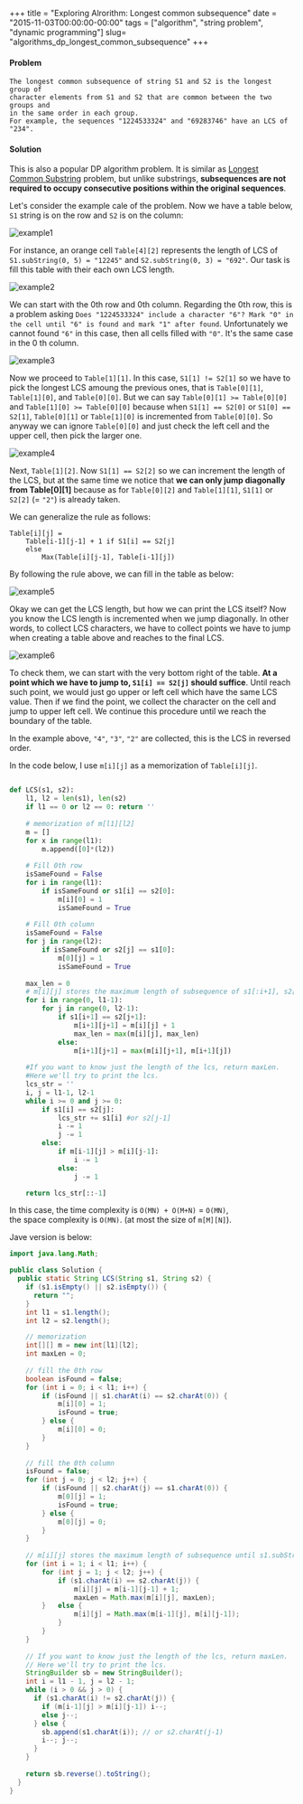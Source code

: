 +++
title = "Exploring Alrorithm: Longest common subsequence"
date  = "2015-11-03T00:00:00-00:00"
tags = ["algorithm", "string problem", "dynamic programming"]
slug= "algorithms_dp_longest_common_subsequence"
+++

#### Problem

```
The longest common subsequence of string S1 and S2 is the longest group of
character elements from S1 and S2 that are common between the two groups and
in the same order in each group.
For example, the sequences "1224533324" and "69283746" have an LCS of "234".
```

#### Solution
This is also a popular DP algorithm problem.
It is similar as [Longest Common Substring](http://blog.rdtr.net/post/algorithm/algorithms_dp_longest_common_substring/) problem, but unlike substrings, **subsequences are not required to occupy consecutive positions within the original sequences**.

Let's consider the example cale of the problem. Now we have a table below, `S1` string is on the row and `S2` is on  the column:

![example1](http://f.st-hatena.com/images/fotolife/r/rdtr/20151103/20151103225640.png?1446620237)

For instance, an orange cell `Table[4][2]` represents the length of LCS of `S1.subString(0, 5) = "12245"` and `S2.subString(0, 3) = "692"`. Our task is fill this table with their each own LCS length.

![example2](http://f.st-hatena.com/images/fotolife/r/rdtr/20151103/20151103230039.png?1446620452)

We can start with the 0th row and 0th column. Regarding the 0th row, this is a problem asking `Does "1224533324" include a character "6"? Mark "0" in the cell until "6" is found and mark "1" after found`. Unfortunately we cannot found `"6"` in this case, then all cells filled with `"0"`. It's the same case in the 0 th column.

![example3](http://f.st-hatena.com/images/fotolife/r/rdtr/20151103/20151103233524.png?1446622533)

Now we proceed to `Table[1][1]`. In this case, `S1[1] != S2[1]` so we have to pick the longest LCS amoung the previous ones, that is `Table[0][1]`, `Table[1][0]`, and `Table[0][0]`. But we can say `Table[0][1] >= Table[0][0]` and `Table[1][0] >= Table[0][0]` because when `S1[1] == S2[0]` or `S1[0] == S2[1]`, `Table[0][1]` or `Table[1][0]` is incremented from `Table[0][0]`. So anyway we can ignore `Table[0][0]` and just check the left cell and the upper cell, then pick the larger one.

![example4](http://f.st-hatena.com/images/fotolife/r/rdtr/20151103/20151103235353.png?1446623644)

Next, `Table[1][2]`. Now `S1[1] == S2[2]` so we can increment the length of the LCS, but at the same time we notice that **we can only jump diagonally from Table[0][1]** because as for `Table[0][2]` and `Table[1][1]`, `S1[1]` or `S2[2]` (= `"2"`) is already taken.

We can generalize the rule as follows:

```
Table[i][j] =
	Table[i-1][j-1] + 1 if S1[i] == S2[j]
	else
		Max(Table[i][j-1], Table[i-1][j])
```

By following the rule above, we can fill in the table as below:

![example5](http://f.st-hatena.com/images/fotolife/r/rdtr/20151104/20151104000153.png?1446624166)

Okay we can get the LCS length, but how we can print the LCS itself? Now you know the LCS length is incremented when we jump diagonally. In other words, to collect LCS characters, we have to collect points we have to jump  when creating a table above and reaches to the final LCS.

![example6](http://f.st-hatena.com/images/fotolife/r/rdtr/20151104/20151104013104.png?1446629490)

To check them, we can start with the very bottom right of the table. **At a point which we have to jump to, `S1[i] == S2[j]` should suffice**. Until reach such point, we would just go upper or left cell which have the same LCS value. Then if we find the point, we collect the character on the cell and jump to upper left cell. We continue this procedure until we reach the boundary of the table.

In the example above, `"4"`, `"3"`, `"2"` are collected, this is the LCS in reversed order.


In the code below, I use `m[i][j]` as a memorization of `Table[i][j]`.

```python

def LCS(s1, s2):
    l1, l2 = len(s1), len(s2)
    if l1 == 0 or l2 == 0: return ''
        
    # memorization of m[l1][l2]
    m = []
    for x in range(l1):
        m.append([0]*(l2))
    
    # Fill 0th row
    isSameFound = False
    for i in range(l1):
        if isSameFound or s1[i] == s2[0]:
            m[i][0] = 1
            isSameFound = True
    
    # Fill 0th column
    isSameFound = False
    for j in range(l2):
        if isSameFound or s2[j] == s1[0]:
            m[0][j] = 1
            isSameFound = True
        
    max_len = 0
    # m[i][j] stores the maximum length of subsequence of s1[:i+1], s2[:j+1]
    for i in range(0, l1-1):
        for j in range(0, l2-1):
            if s1[i+1] == s2[j+1]:
                m[i+1][j+1] = m[i][j] + 1
                max_len = max(m[i][j], max_len)
            else:
                m[i+1][j+1] = max(m[i][j+1], m[i+1][j])
    
    #If you want to know just the length of the lcs, return maxLen.
    #Here we'll try to print the lcs.
    lcs_str = ''
    i, j = l1-1, l2-1
    while i >= 0 and j >= 0:
        if s1[i] == s2[j]:
            lcs_str += s1[i] #or s2[j-1]
            i -= 1
            j -= 1
        else:
            if m[i-1][j] > m[i][j-1]:
                i -= 1
            else:
                j -= 1

    return lcs_str[::-1]
```

In this case, the time complexity is `O(MN) + O(M+N)` = `O(MN)`,  
the space complexity is `O(MN)`. (at most the size of `m[M][N]`).

Jave version is below:

```java
import java.lang.Math;

public class Solution {
  public static String LCS(String s1, String s2) {
    if (s1.isEmpty() || s2.isEmpty()) {
      return "";
    }
    int l1 = s1.length();
    int l2 = s2.length();

    // memorization
    int[][] m = new int[l1][l2];
	int maxLen = 0;
	
	// fill the 0th row
	boolean isFound = false;
	for (int i = 0; i < l1; i++) {
		if (isFound || s1.charAt(i) == s2.charAt(0)) {
		    m[i][0] = 1;
		    isFound = true;
		} else {
		    m[i][0] = 0;
		}
	}
	
	// fill the 0th column
    isFound = false;
	for (int j = 0; j < l2; j++) {
		if (isFound || s2.charAt(j) == s1.charAt(0)) {
		    m[0][j] = 1;
		    isFound = true;
		} else {
		    m[0][j] = 0;
		}
	}
    
    // m[i][j] stores the maximum length of subsequence until s1.subString(0, i+1), s2.subString(0, j+1)
    for (int i = 1; i < l1; i++) {
        for (int j = 1; j < l2; j++) {
            if (s1.charAt(i) == s2.charAt(j)) {
                m[i][j] = m[i-1][j-1] + 1;
                maxLen = Math.max(m[i][j], maxLen);
        }   else {
                m[i][j] = Math.max(m[i-1][j], m[i][j-1]);
            }
        }
    }
    
    // If you want to know just the length of the lcs, return maxLen.
    // Here we'll try to print the lcs.
    StringBuilder sb = new StringBuilder();
    int i = l1 - 1, j = l2 - 1;
    while (i > 0 && j > 0) {
      if (s1.charAt(i) != s2.charAt(j)) {
        if (m[i-1][j] > m[i][j-1]) i--;
        else j--;
      } else {
        sb.append(s1.charAt(i)); // or s2.charAt(j-1)
        i--; j--;
      }
    }
    
    return sb.reverse().toString();
  }
}
```